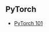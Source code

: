 ## PyTorch 

- [PyTorch 101](https://blog.paperspace.com/pytorch-101-understanding-graphs-and-automatic-differentiation/)
